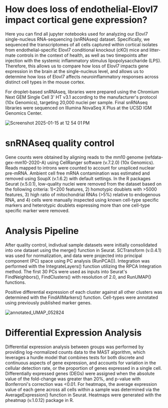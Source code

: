 # How does loss of endothelial-Elovl7 impact cortical gene expression?
Here you can find all jupyter notebooks used for analyzing our Elovl7 single-nucleus RNA-sequencing (snRNAseq) dataset. Specifically, we sequenced the transcriptomes of all cells captured within cortical isolates from endothelial-specific Elovl7 conditional knockout (cKO) mice and litter-mate controls in the context of health, as well as two timepoints after injection with the systemic inflammatory stimulus lipopolysaccharide (LPS). Therefore, this allows us to compare how loss of Elovl7 impacts gene expression in the brain at the single-nucleus level, and allows us to determine how loss of Elovl7 affects neuroinflammatory responses across distinct cell types in the mouse cortex. 

For droplet-based snRNAseq, libraries were prepared using the Chromium Next GEM Single Cell 3' HT v3.1 according to the manufacturer's protocol (10x Genomics), targeting 20,000 nuclei per sample. Final snRNAseq libraries were sequenced on Illumina NovaSeq X Plus at the UCSD IGM Genomics Center.

![Screenshot 2025-01-15 at 12 54 01 PM](https://github.com/user-attachments/assets/90ffae58-6908-428c-8827-0290985700a5)
# snRNAseq quality control
Gene counts were obtained by aligning reads to the mm10 genome (refdata-gex-mm10-2020-A) using CellRanger software (v.7.2.0) (10x Genomics). Reads mapped to introns were counted to account for unspliced nuclear pre-mRNA. Ambient cell free mRNA contamination was estimated and removed using SoupX (v.1.6.2) with default settings. In the R packages Seurat (v.5.0.1), low-quality nuclei were removed from the dataset based on the following criteria: 1)<200 features, 2) homotypic doublets with >5000 features, 3) high ratio of mitochondrial RNAs (>5%) relative to endogenous RNA, and 4) cells were manually inspected using known cell-type specific markers and heterotypic doublets expressing more than one cell-type specific marker were removed.

# Analysis Pipeline
After quality control, indivdual sample datasets were initially consolidated into one dataset using the merge() function in Seurat. SCTransform (v.0.4.1) was used for normalization, and data were projected into principal component (PC) space using PC analysis (RunPCA()). Integration was performed with the IntegrateLayers() function utilizing the RPCA Integration method. The first 30 PCs were used as inputs into Seurat's FindNeighbors(), FindClusters() with resolution of 2.0, and RunUMAP() functions.

Positive differential expression of each cluster against all other clusters was determined with the FindAllMarkers() function. Cell-types were annotated using previously published marker genes. 

![annotated_UMAP_052824](https://github.com/user-attachments/assets/9a2e9dfb-0a9c-4667-9051-7a47866f7c42)

# Differential Expression Analysis
Differential expression analysis between groups was performed by providing log-normalized counts data to the MAST algorithm, which leverages a hurdle model that combines tests for both discrete and continuous aspects of gene expression, and accounts for variation in the cellular detection rate, or the proportion of genes expressed in a single cell. Differentially expressed genes (DEGs) were assigned when the absolute value of the fold-change was greater than 20%, and p-value with Bonferroni's correction was <0.01. For heatmaps, the average expression value of each gene across all cells within a sample was determined via the AverageExpression() function in Seurat. Heatmaps were generated with the pheatmap (v.1.0.12) package in R. 
